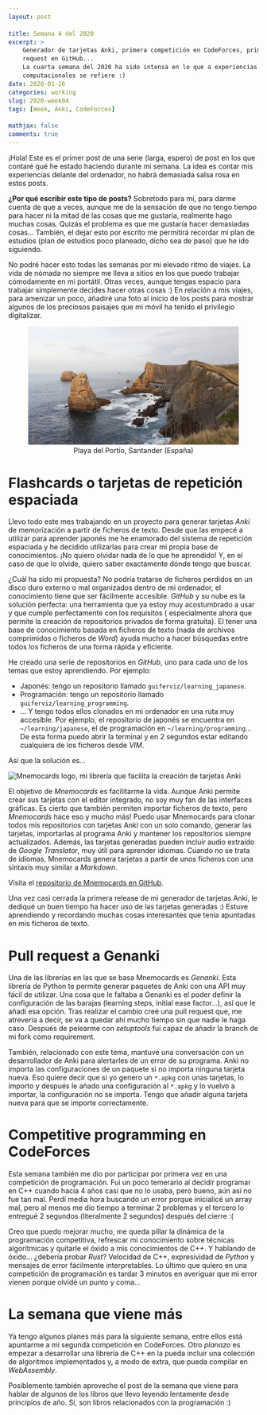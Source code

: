 ```yaml
---
layout: post

title: Semana 4 del 2020
excerpt: >
    Generador de tarjetas Anki, primera competición en CodeForces, primera pull
    request en GitHub...
    La cuarta semana del 2020 ha sido intensa en lo que a experiencias
    computacionales se refiere :)
date: 2020-01-26
categories: working
slug: 2020-week04
tags: [Week, Anki, CodeForces]

mathjax: false
comments: true
---
```


¡Hola! Este es el primer post de una serie (larga, espero) de post en los que
contaré qué he estado haciendo durante mi semana.
La idea es contar mis experiencias delante del ordenador, no habrá demasiada
salsa rosa en estos posts.

**¿Por qué escribir este tipo de posts?**
Sobretodo para mí, para darme cuenta de que a veces, aunque me de la sensación
de que no tengo tiempo para hacer ni la mitad de las cosas que me gustaría,
realmente hago muchas cosas.
Quizás el problema es que me gustaría hacer demasiadas cosas...
También, el dejar esto por escrito me permitirá recordar mi plan de estudios
(plan de estudios poco planeado, dicho sea de paso) que he ido siguiendo.

No podré hacer esto todas las semanas por mi elevado ritmo de viajes.
La vida de nómada no siempre me lleva a sitios en los que puedo trabajar
cómodamente en mi portátil.
Otras veces, aunque tengas espacio para trabajar simplemente decides hacer
otras cosas :)
En relación a mis viajes, para amenizar un poco, añadiré una foto al inicio de
los posts para mostrar algunos de los preciosos paisajes que mi móvil ha tenido
el privilegio digitalizar.

<figure style="text-align: center">
<img src="/assets/images/2020_01_26_santander_portio.jpg"
     alt="Playa del Portío, Santander (España)" />
<figcaption>Playa del Portío, Santander (España)</figcaption>
</figure>


# Flashcards o tarjetas de repetición espaciada

Llevo todo este mes trabajando en un proyecto para generar tarjetas *Anki* de
memorización a partir de ficheros de texto.
Desde que las empecé a utilizar para aprender japonés me he enamorado del
sistema de repetición espaciada y he decidido utilizarlas para crear mi propia
base de conocimientos.
¡No quiero olvidar nada de lo que he aprendido!
Y, en el caso de que lo olvide, quiero saber exactamente dónde tengo que
buscar.

¿Cuál ha sido mi propuesta?
No podría tratarse de ficheros perdidos en un disco duro externo o mal
organizados dentro de mi ordenador, el conocimiento tiene que ser fácilmente
accesible.
*GitHub* y su nube es la solución perfecta: una herramienta que ya estoy muy
acostumbrado a usar y que cumple perfectamente con los requisitos (
especialmente ahora que permite la creación de repositorios privados de forma
gratuíta).
El tener una base de conocimiento basada en ficheros de texto (nada de archivos
comprimidos o ficheros de *Word*) ayuda mucho a hacer búsquedas entre todos
los ficheros de una forma rápida y eficiente.

He creado una serie de repositorios en *GitHub*, uno para cada uno de los
temas que estoy aprendiendo.
Por ejemplo:
 * Japonés: tengo un repositorio llamado `guiferviz/learning_japanese`.
 * Programación: tengo un repositorio llamado `guiferviz/learning_programming`.
 * ...
Y tengo todos ellos clonados en mi ordenador en una ruta muy accesible.
Por ejemplo, el repositorio de japonés se encuentra en `~/learning/japanese`,
el de programación en `~/learning/programming`...
De esta forma puedo abrir la terminal y en 2 segundos estar editando cualquiera
de los ficheros desde *VIM*.

Así que la solución es...

<p>
<img src="https://raw.githubusercontent.com/guiferviz/mnemocards/master/doc/_static/images/logo.png"
     style="display: block; margin: 0 auto;"
     alt="Mnemocards logo, mi librería que facilita la creación de tarjetas Anki">
</p>

El objetivo de *Mnemocards* es facilitarme la vida.
Aunque Anki permite crear sus tarjetas con el editor integrado, no soy muy fan
de las interfaces gráficas.
Es cierto que también permiten importar ficheros de texto, pero *Mnemocards*
hace eso y mucho más!
Puedo usar Mnemocards para clonar todos mis repositorios con tarjetas Anki
con un solo comando, generar las tarjetas, importarlas al programa Anki y
mantener los repositorios siempre actualizados.
Además, las tarjetas generadas pueden incluir audio extraído de
*Google Translator*, muy útil para aprender idiomas.
Cuando no se trata de idiomas, Mnemocards genera tarjetas a partir de
unos ficheros con una sintaxis muy similar a *Markdown*.

Visita el [repositorio de Mnemocards en GitHub][repo].

Una vez casi cerrada la primera release de mi generador de tarjetas Anki,
le dediqué un buen tiempo ha hacer uso de las tarjetas generadas :)
Estuve aprendiendo y recordando muchas cosas interesantes que tenía apuntadas
en mis ficheros de texto.


# Pull request a Genanki

Una de las librerías en las que se basa Mnemocards es *Genanki*.
Esta librería de Python te permite generar paquetes de Anki con una API muy
fácil de utilizar.
Una cosa que le faltaba a Genanki es el poder definir la configuración de
las barajas (learning steps, initial ease factor...), así que le añadí esa
opción.
Tras realizar el cambio creé una pull request que, me atrevería a decir, se
va a quedar ahí mucho tiempo sin que nadie le haga caso.
Después de pelearme con *setuptools* fui capaz de añadir la branch de mi fork
como requirement.

También, relacionado con este tema, mantuve una conversación con un
desarrollador de Anki para alertarles de un error de su programa.
Anki no importa las configuraciones de un paquete si no importa ninguna
tarjeta nueva.
Eso quiere decir que si yo genero un `*.apkg` con unas tarjetas, lo importo
y después le añado una configuración al `*.apkg` y lo vuelvo a importar,
la configuración no se importa.
Tengo que añadir alguna tarjeta nueva para que se importe correctamente.


# Competitive programming en CodeForces

Esta semana también me dio por participar por primera vez en una competición
de programación.
Fui un poco temerario al decidir programar en C++ cuando hacía 4 años casi que
no lo usaba, pero bueno, aún así no fue tan mal.
Perdí media hora buscando un error porque inicialicé un array mal, pero al
menos me dio tiempo a terminar 2 problemas y el tercero lo entregué 2 segundos
(literalmente 2 segundos) después del cierre :(

Creo que puedo mejorar mucho, me queda pillar la dinámica de la programación
competitiva, refrescar mi conocimiento sobre técnicas algorítmicas y quitarle
el óxido a mis conocimientos de C++.
Y hablando de óxido... ¿debería probar *Rust*?
Velocidad de C++, expresividad de *Python* y mensajes de error fácilmente
interpretables.
Lo último que quiero en una competición de programación es tardar 3 minutos en
averiguar que mi error vienen porque olvidé un punto y coma...


# La semana que viene más

Ya tengo algunos planes más para la siguiente semana, entre ellos está
apuntarme a mi segunda competición en CodeForces.
Otro *planazo* es empezar a desarrollar una librería de C++ en la pueda
incluir una colección de algoritmos implementados y, a modo de extra, que pueda
compilar en *WebAssembly*.

Posiblemente también aproveche el post de la semana que viene para hablar de
algunos de los libros que llevo leyendo lentamente desde principios de año.
Sí, son libros relacionados con la programación :)


[repo]: https://github.com/guiferviz/mnemocards

